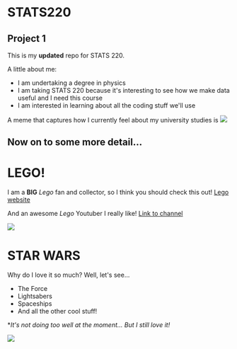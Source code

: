 # STATS220
## Project 1

This is my **updated** repo for STATS 220. 

A little about me:

- I am undertaking a degree in physics
- I am taking STATS 220 because it's interesting to see how we make data useful and I need this course
- I am interested in learning about all the coding stuff we'll use 

A meme that captures how I currently feel about my university studies is ![](https://c.tenor.com/8druEACXtX8AAAAd/tenor.gif)

## Now on to some more detail...

# LEGO!

I am a **BIG** *Lego* fan and collector, so I think you should check this out! [Lego website](https://www.lego.com/en-nz?ef_id=Cj0KCQjw1um-BhDtARIsABjU5x6tgsIESPllbHpyOcGy2bVU3xUIYKlcV3s-MEn9D2r1cKH2eE6NVksaAk9uEALw_wcB:G:s&s_kwcid=AL!7837!3!676271554043!e!!g!!lego!20623797533!152948184623&cmp=KAC-INI-GOOGANZ-GO-NZ_GL-EN-RE-PS-BUY-CREATE-MB_ALWAYS_ON-SHOP-BC-MM-RN-CIDNA00000-MB-CORE&gad_source=1)

And an awesome *Lego* Youtuber I really like! [Link to channel](https://www.youtube.com/@JANGBRiCKS)

![](https://i.makeagif.com/media/5-29-2017/yR2TdK.gif)

# STAR WARS

Why do I love it so much? Well, let's see...

* The Force
* Lightsabers
* Spaceships
* And all the other cool stuff!

**It's not doing too well at the moment... But I still love it!*

![](https://media1.giphy.com/media/26wBamr8ywqrEd4E8/giphy.gif?cid=6c09b952axhpyn5qvcub4fyowkhf6u3t5fgpr5ch05poumug&ep=v1_gifs_search&rid=giphy.gif&ct=g)
